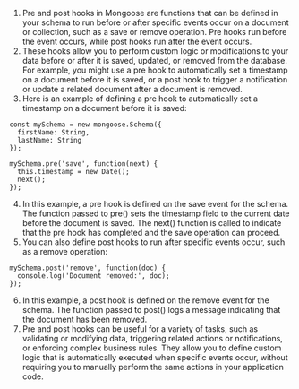 1. Pre and post hooks in Mongoose are functions that can be defined in your schema to run before or after specific events occur on a document or collection, such as a save or remove operation. Pre hooks run before the event occurs, while post hooks run after the event occurs.
2. These hooks allow you to perform custom logic or modifications to your data before or after it is saved, updated, or removed from the database. For example, you might use a pre hook to automatically set a timestamp on a document before it is saved, or a post hook to trigger a notification or update a related document after a document is removed.
3. Here is an example of defining a pre hook to automatically set a timestamp on a document before it is saved:
```
const mySchema = new mongoose.Schema({
  firstName: String,
  lastName: String
});

mySchema.pre('save', function(next) {
  this.timestamp = new Date();
  next();
});
```
4. In this example, a pre hook is defined on the save event for the schema. The function passed to pre() sets the timestamp field to the current date before the document is saved. The next() function is called to indicate that the pre hook has completed and the save operation can proceed.
5. You can also define post hooks to run after specific events occur, such as a remove operation:
```
mySchema.post('remove', function(doc) {
  console.log('Document removed:', doc);
});
```
6. In this example, a post hook is defined on the remove event for the schema. The function passed to post() logs a message indicating that the document has been removed.
7. Pre and post hooks can be useful for a variety of tasks, such as validating or modifying data, triggering related actions or notifications, or enforcing complex business rules. They allow you to define custom logic that is automatically executed when specific events occur, without requiring you to manually perform the same actions in your application code.
